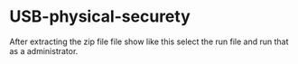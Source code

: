 # USB-physical-securety
After extracting the zip file  file show like this  select the run file and run that as a administrator.
